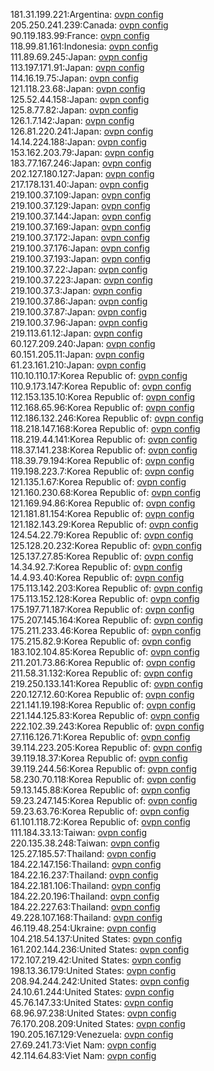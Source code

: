 181.31.199.221:Argentina: [ovpn config](vpn/181_31_199_221.ovpn)  
205.250.241.239:Canada: [ovpn config](vpn/205_250_241_239.ovpn)  
90.119.183.99:France: [ovpn config](vpn/90_119_183_99.ovpn)  
118.99.81.161:Indonesia: [ovpn config](vpn/118_99_81_161.ovpn)  
111.89.69.245:Japan: [ovpn config](vpn/111_89_69_245.ovpn)  
113.197.171.91:Japan: [ovpn config](vpn/113_197_171_91.ovpn)  
114.16.19.75:Japan: [ovpn config](vpn/114_16_19_75.ovpn)  
121.118.23.68:Japan: [ovpn config](vpn/121_118_23_68.ovpn)  
125.52.44.158:Japan: [ovpn config](vpn/125_52_44_158.ovpn)  
125.8.77.82:Japan: [ovpn config](vpn/125_8_77_82.ovpn)  
126.1.7.142:Japan: [ovpn config](vpn/126_1_7_142.ovpn)  
126.81.220.241:Japan: [ovpn config](vpn/126_81_220_241.ovpn)  
14.14.224.188:Japan: [ovpn config](vpn/14_14_224_188.ovpn)  
153.162.203.79:Japan: [ovpn config](vpn/153_162_203_79.ovpn)  
183.77.167.246:Japan: [ovpn config](vpn/183_77_167_246.ovpn)  
202.127.180.127:Japan: [ovpn config](vpn/202_127_180_127.ovpn)  
217.178.131.40:Japan: [ovpn config](vpn/217_178_131_40.ovpn)  
219.100.37.109:Japan: [ovpn config](vpn/219_100_37_109.ovpn)  
219.100.37.129:Japan: [ovpn config](vpn/219_100_37_129.ovpn)  
219.100.37.144:Japan: [ovpn config](vpn/219_100_37_144.ovpn)  
219.100.37.169:Japan: [ovpn config](vpn/219_100_37_169.ovpn)  
219.100.37.172:Japan: [ovpn config](vpn/219_100_37_172.ovpn)  
219.100.37.176:Japan: [ovpn config](vpn/219_100_37_176.ovpn)  
219.100.37.193:Japan: [ovpn config](vpn/219_100_37_193.ovpn)  
219.100.37.22:Japan: [ovpn config](vpn/219_100_37_22.ovpn)  
219.100.37.223:Japan: [ovpn config](vpn/219_100_37_223.ovpn)  
219.100.37.3:Japan: [ovpn config](vpn/219_100_37_3.ovpn)  
219.100.37.86:Japan: [ovpn config](vpn/219_100_37_86.ovpn)  
219.100.37.87:Japan: [ovpn config](vpn/219_100_37_87.ovpn)  
219.100.37.96:Japan: [ovpn config](vpn/219_100_37_96.ovpn)  
219.113.61.12:Japan: [ovpn config](vpn/219_113_61_12.ovpn)  
60.127.209.240:Japan: [ovpn config](vpn/60_127_209_240.ovpn)  
60.151.205.11:Japan: [ovpn config](vpn/60_151_205_11.ovpn)  
61.23.161.210:Japan: [ovpn config](vpn/61_23_161_210.ovpn)  
110.10.110.17:Korea Republic of: [ovpn config](vpn/110_10_110_17.ovpn)  
110.9.173.147:Korea Republic of: [ovpn config](vpn/110_9_173_147.ovpn)  
112.153.135.10:Korea Republic of: [ovpn config](vpn/112_153_135_10.ovpn)  
112.168.65.96:Korea Republic of: [ovpn config](vpn/112_168_65_96.ovpn)  
112.186.132.246:Korea Republic of: [ovpn config](vpn/112_186_132_246.ovpn)  
118.218.147.168:Korea Republic of: [ovpn config](vpn/118_218_147_168.ovpn)  
118.219.44.141:Korea Republic of: [ovpn config](vpn/118_219_44_141.ovpn)  
118.37.141.238:Korea Republic of: [ovpn config](vpn/118_37_141_238.ovpn)  
118.39.79.194:Korea Republic of: [ovpn config](vpn/118_39_79_194.ovpn)  
119.198.223.7:Korea Republic of: [ovpn config](vpn/119_198_223_7.ovpn)  
121.135.1.67:Korea Republic of: [ovpn config](vpn/121_135_1_67.ovpn)  
121.160.230.68:Korea Republic of: [ovpn config](vpn/121_160_230_68.ovpn)  
121.169.94.86:Korea Republic of: [ovpn config](vpn/121_169_94_86.ovpn)  
121.181.81.154:Korea Republic of: [ovpn config](vpn/121_181_81_154.ovpn)  
121.182.143.29:Korea Republic of: [ovpn config](vpn/121_182_143_29.ovpn)  
124.54.22.79:Korea Republic of: [ovpn config](vpn/124_54_22_79.ovpn)  
125.128.20.232:Korea Republic of: [ovpn config](vpn/125_128_20_232.ovpn)  
125.137.27.85:Korea Republic of: [ovpn config](vpn/125_137_27_85.ovpn)  
14.34.92.7:Korea Republic of: [ovpn config](vpn/14_34_92_7.ovpn)  
14.4.93.40:Korea Republic of: [ovpn config](vpn/14_4_93_40.ovpn)  
175.113.142.203:Korea Republic of: [ovpn config](vpn/175_113_142_203.ovpn)  
175.113.152.128:Korea Republic of: [ovpn config](vpn/175_113_152_128.ovpn)  
175.197.71.187:Korea Republic of: [ovpn config](vpn/175_197_71_187.ovpn)  
175.207.145.164:Korea Republic of: [ovpn config](vpn/175_207_145_164.ovpn)  
175.211.233.46:Korea Republic of: [ovpn config](vpn/175_211_233_46.ovpn)  
175.215.82.9:Korea Republic of: [ovpn config](vpn/175_215_82_9.ovpn)  
183.102.104.85:Korea Republic of: [ovpn config](vpn/183_102_104_85.ovpn)  
211.201.73.86:Korea Republic of: [ovpn config](vpn/211_201_73_86.ovpn)  
211.58.31.132:Korea Republic of: [ovpn config](vpn/211_58_31_132.ovpn)  
219.250.133.141:Korea Republic of: [ovpn config](vpn/219_250_133_141.ovpn)  
220.127.12.60:Korea Republic of: [ovpn config](vpn/220_127_12_60.ovpn)  
221.141.19.198:Korea Republic of: [ovpn config](vpn/221_141_19_198.ovpn)  
221.144.125.83:Korea Republic of: [ovpn config](vpn/221_144_125_83.ovpn)  
222.102.39.243:Korea Republic of: [ovpn config](vpn/222_102_39_243.ovpn)  
27.116.126.71:Korea Republic of: [ovpn config](vpn/27_116_126_71.ovpn)  
39.114.223.205:Korea Republic of: [ovpn config](vpn/39_114_223_205.ovpn)  
39.119.18.37:Korea Republic of: [ovpn config](vpn/39_119_18_37.ovpn)  
39.119.244.56:Korea Republic of: [ovpn config](vpn/39_119_244_56.ovpn)  
58.230.70.118:Korea Republic of: [ovpn config](vpn/58_230_70_118.ovpn)  
59.13.145.88:Korea Republic of: [ovpn config](vpn/59_13_145_88.ovpn)  
59.23.247.145:Korea Republic of: [ovpn config](vpn/59_23_247_145.ovpn)  
59.23.63.76:Korea Republic of: [ovpn config](vpn/59_23_63_76.ovpn)  
61.101.118.72:Korea Republic of: [ovpn config](vpn/61_101_118_72.ovpn)  
111.184.33.13:Taiwan: [ovpn config](vpn/111_184_33_13.ovpn)  
220.135.38.248:Taiwan: [ovpn config](vpn/220_135_38_248.ovpn)  
125.27.185.57:Thailand: [ovpn config](vpn/125_27_185_57.ovpn)  
184.22.147.156:Thailand: [ovpn config](vpn/184_22_147_156.ovpn)  
184.22.16.237:Thailand: [ovpn config](vpn/184_22_16_237.ovpn)  
184.22.181.106:Thailand: [ovpn config](vpn/184_22_181_106.ovpn)  
184.22.20.196:Thailand: [ovpn config](vpn/184_22_20_196.ovpn)  
184.22.227.63:Thailand: [ovpn config](vpn/184_22_227_63.ovpn)  
49.228.107.168:Thailand: [ovpn config](vpn/49_228_107_168.ovpn)  
46.119.48.254:Ukraine: [ovpn config](vpn/46_119_48_254.ovpn)  
104.218.54.137:United States: [ovpn config](vpn/104_218_54_137.ovpn)  
161.202.144.236:United States: [ovpn config](vpn/161_202_144_236.ovpn)  
172.107.219.42:United States: [ovpn config](vpn/172_107_219_42.ovpn)  
198.13.36.179:United States: [ovpn config](vpn/198_13_36_179.ovpn)  
208.94.244.242:United States: [ovpn config](vpn/208_94_244_242.ovpn)  
24.10.61.244:United States: [ovpn config](vpn/24_10_61_244.ovpn)  
45.76.147.33:United States: [ovpn config](vpn/45_76_147_33.ovpn)  
68.96.97.238:United States: [ovpn config](vpn/68_96_97_238.ovpn)  
76.170.208.209:United States: [ovpn config](vpn/76_170_208_209.ovpn)  
190.205.167.129:Venezuela: [ovpn config](vpn/190_205_167_129.ovpn)  
27.69.241.73:Viet Nam: [ovpn config](vpn/27_69_241_73.ovpn)  
42.114.64.83:Viet Nam: [ovpn config](vpn/42_114_64_83.ovpn)  
